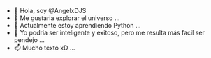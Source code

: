 - 👋 Hola, soy @AngelxDJS
- 👀 Me gustaria explorar el universo ...
- 🌱 Actualmente estoy aprendiendo Python ...
- 💞️ Yo podria ser inteligente y exitoso, pero me resulta más facil ser pendejo ...
- 📫 Mucho texto xD ...

<!---
AngelxDJS/AngelxDJS is a ✨ special ✨ repository because its `README.md` (this file) appears on your GitHub profile.
You can click the Preview link to take a look at your changes.
--->
